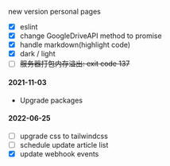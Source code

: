 new version personal pages

- [x] eslint
- [x] change GoogleDriveAPI method to promise
- [x] handle markdown(highlight code)
- [x] dark / light
- [ ] ~~服务器打包内存溢出: exit code 137~~

#### 2021-11-03
- Upgrade packages

#### 2022-06-25
- [ ] upgrade css to tailwindcss
- [ ] schedule update article list
- [x] update webhook events
